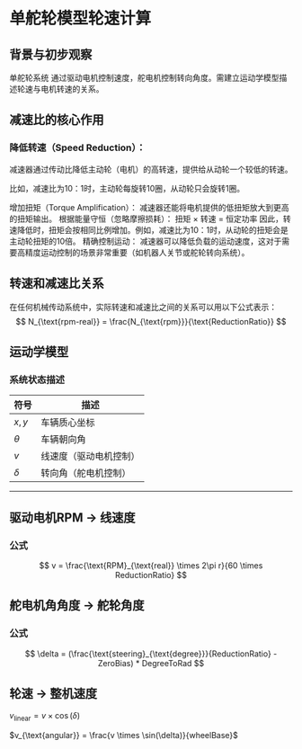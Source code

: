 # 单舵轮模型轮速计算

## 背景与初步观察
单舵轮系统 通过驱动电机控制速度，舵电机控制转向角度。需建立运动学模型描述轮速与电机转速的关系。

## 减速比的核心作用
### 降低转速（Speed Reduction）：
减速器通过传动比降低主动轮（电机）的高转速，提供给从动轮一个较低的转速。

比如，减速比为10：1时，主动轮每旋转10圈，从动轮只会旋转1圈。

增加扭矩（Torque Amplification）：
减速器还能将电机提供的低扭矩放大到更高的扭矩输出。
根据能量守恒（忽略摩擦损耗）： 扭矩 × 转速 = 恒定功率 因此，转速降低时，扭矩会按相同比例增加。例如，减速比为10：1时，从动轮的扭矩会是主动轮扭矩的10倍。
精确控制运动：
减速器可以降低负载的运动速度，这对于需要高精度运动控制的场景非常重要（如机器人关节或舵轮转向系统）。

## 转速和减速比关系
在任何机械传动系统中，实际转速和减速比之间的关系可以用以下公式表示：
$$
N_{\text{rpm-real}} = \frac{N_{\text{rpm}}}{\text{ReductionRatio}}
$$

## 运动学模型
### 系统状态描述
| 符号 | 描述 |
|------|------|
| $x,y$ | 车辆质心坐标 |
| $\theta$ | 车辆朝向角 |
| $v$ | 线速度（驱动电机控制） |
| $\delta$ | 转向角（舵电机控制） |

---

## 驱动电机RPM → 线速度
### 公式
$$
v = \frac{\text{RPM}_{\text{real}} \times 2\pi r}{60 \times ReductionRatio}
$$


## 舵电机角角度 → 舵轮角度
### 公式
$$
\delta = (\frac{\text{steering}_{\text{degree}}}{ReductionRatio} - ZeroBias) * DegreeToRad
$$

## 轮速 → 整机速度
$v_{\text{linear}} = v \times \cos(\delta)$

$v_{\text{angular}} = \frac{v \times \sin(\delta)}{wheelBase}$
